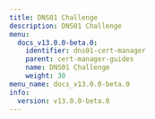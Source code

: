 ```yaml
---
title: DNS01 Challenge
description: DNS01 Challenge
menu:
  docs_v13.0.0-beta.0:
    identifier: dns01-cert-manager
    parent: cert-manager-guides
    name: DNS01 Challenge
    weight: 30
menu_name: docs_v13.0.0-beta.0
info:
  version: v13.0.0-beta.0
---
```


